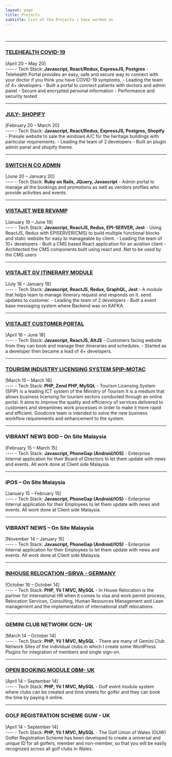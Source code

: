 ```yaml
---
layout: page
title: Projects
subtitle: List of the Projects i have worked on
---
```

<br/>

----
<div class="text-center">
  <h3><a href="https://telehealth.gov.pk" target="_blank">TELEHEALTH COVID-19</a></h3>
  <div>[April 20 – May 20]</div>
</div>
----
- Tech Stack: <strong>Javascript, React/Redux, ExpressJS, Postgres</strong>
- Telehealth Portal provides an easy, safe and secure way to connect with your doctor if you think you have COVID-19 symptoms.
- Leading the team of 4+ developers
- Built a portal to connect patients with doctors and admin panel
- Secure and encrypted personal information
- Performance and security tested

<br/>

----
<div class="text-center">
  <h3><a href="https://july.ac" target="_blank">JULY- SHOPIFY</a></h3>
  <div>[February 20 – March 20]</div>
</div>
----
- Tech Stack: <strong>Javascript, React/Redux, ExpressJS, Postgres, Shopify</strong>
- Presale website to sale the windows A/C for the heritage buildings with particular requirements.
- Leading the team of 2 developers
- Built an plugin admin panel and shopify theme.

<br/>

----
<div class="text-center">
  <h3><a href="https://switch-admin.com/admin" target="_blank">SWITCH N CO ADMIN</a></h3>
  <div>[June 20 – January 20]</div>
</div>
----
- Tech Stack: <strong>Ruby on Rails, JQuery, Javascript</strong>
- Admin portal to manage all the bookings and promotions as well as vendors profiles who provide activities and events.

<br/>

----
<div class="text-center">
  <h3><a href="https://www.vistajet.com" target="_blank">VISTAJET WEB REVAMP</a></h3>
  <div>[January 19 – June 19]</div>
</div>
----
- Tech Stack: <strong>Javascript, ReactJS, Redux, EPI-SERVER, Jest</strong>
- Using ReactJS, Redux with EPISERVER(CMS) to build multiple functional blocks and static website for easy to manageable by client.
- Leading the team of 10+ developers
- Built a CMS based React application for an aviation client
- Architected the CMS components built using react and .Net to be used by the CMS users
<br/>

----
<div class="text-center">
  <h3><a href="https://web.vistajet.com" target="_blank">VISTAJET GV ITINERARY MODULE</a></h3>
  <div>[July 18 – January 19]</div>
</div>
----
- Tech Stack: <strong>Javascript, ReactJS, Redux, GraphQL, Jest</strong>
- A module that helps team to manage itinerary request and responds on it. send updates to customer.
- Leading the team of 2 developers
- Built a event base messaging system where Backend was on KAFKA.

<br/>

----
<div class="text-center">
  <h3><a href="https://my.vistajet.com" target="_blank">VISTAJET CUSTOMER PORTAL</a></h3>
  <div>[April 16 – June 18]</div>
</div>
----
- Tech Stack: <strong>Javascript, ReactJS, AltJS</strong>
- Customers facing website from they can book and manage their itineraries and schedules.
- Started as a developer then became a lead of 4+ developers.

<br/>

----
<div class="text-center">
  <h3><a href="https://www.spip.gov.my/" target="_blank">TOURISM INDUSTRY LICENSING SYSTEM SPIP-MOTAC</a></h3>
  <div>[March 15 – March 16]</div>
</div>
----
- Tech Stack: <strong>PHP, Zend PHP, MySQL</strong>
- Tourism Licensing System (SPIP) is a leading ICT system of the Ministry of Tourism
It is a medium that allows business licensing for tourism sectors conducted through an online portal. It aims to improve the quality and efficiency of services delivered to customers and streamlines work processes in order to make it more rapid and efficient.
Goodcore team is intended to solve the new business workflow requirements and enhancement to the system.

<br/>

----
<div class="text-center">
  <h3>VIBRANT NEWS BOD – On Site Malaysia</h3>
  <div>[February 15 – March 15]</div>
</div>
----
- Tech Stack: <strong>Javascript, PhoneGap (Android/IOS)</strong>
- Enterprise Internal application for their Board of Directors to let them update with news and events. All work done at Client side Malaysia.

<br/>

----
<div class="text-center">
  <h3>iPOS – On Site Malaysia</h3>
  <div>[January 15 – February 15]</div>
</div>
----
- Tech Stack: <strong>Javascript, PhoneGap (Android/IOS)</strong>
- Enterprise Internal application for their Employees to let them update with news and events. All work done at Client side Malaysia.

<br/>


----
<div class="text-center">
  <h3>VIBRANT NEWS – On Site Malaysia</h3>
  <div>[November 14 – January 15]</div>
</div>
----
- Tech Stack: <strong>Javascript, PhoneGap (Android/IOS)</strong>
- Enterprise Internal application for their Employees to let them update with news and events. All work done at Client side Malaysia.

<br/>


----
<div class="text-center">
  <h3><a href="http://relacs.sirva.com" target="_blank">INHOUSE RELOCATION –SIRVA - GERMANY</a></h3>
  <div>[October 16 – October 14]</div>
</div>
----
- Tech Stack: <strong>PHP, Yii 1 MVC, MySQL</strong>
- In House Relocation is the partner for International HR when it comes to visa and work permit process, Relocation Services, Consulting, Human Resources Management and Lean management and the implementation of international staff relocations.

<br/>


----
<div class="text-center">
  <h3>GEMINI CLUB NETWORK GCN- UK</h3>
  <div>[March 14 – October 14]</div>
</div>
----
- Tech Stack: <strong>PHP, Yii 1 MVC, MySQL</strong>
- There are many of Gemini Club Network Sites of the individual clubs in which I create some WordPress Plugins for integration of members and single sign-on.

<br/>


----
<div class="text-center">
  <h3><a href="http://golfopenevents.co.uk/" target="_blank">OPEN BOOKING MODULE OBM- UK</a></h3>
  <div>[April 14 – September 14]</div>
</div>
----
- Tech Stack: <strong>PHP, Yii 1 MVC, MySQL</strong>
- Golf event module system where clubs can be created and time sheets for golfer and they can book the time by paying it online.

<br/>


----
<div class="text-center">
  <h3>GOLF REGISTRATION SCHEME GUW - UK</h3>
  <div>[April 14 – September 14]</div>
</div>
----
- Tech Stack: <strong>PHP, Yii 1 MVC, MySQL</strong>
- The Golf Union of Wales (GUW) Golfer Registration Scheme has been developed to create a universal and unique ID for all golfers, member and non-member, so that you will be easily recognized across all golf clubs in Wales.

<br/>
